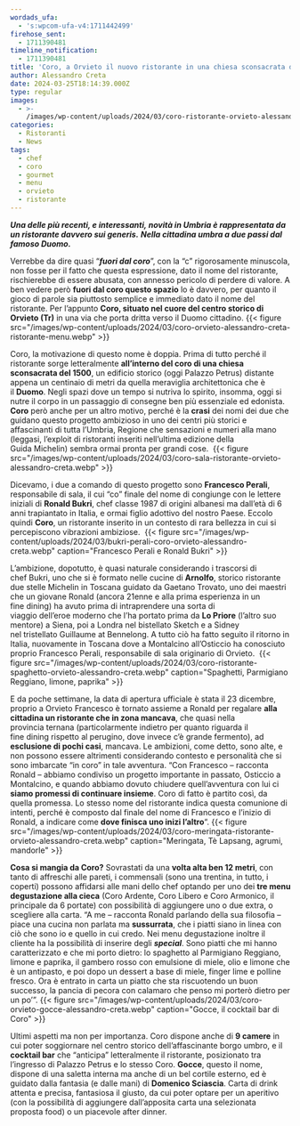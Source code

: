 ```yaml
---
wordads_ufa:
  - 's:wpcom-ufa-v4:1711442499'
firehose_sent:
  - 1711390481
timeline_notification:
  - 1711390481
title: 'Coro, a Orvieto il nuovo ristorante in una chiesa sconsacrata del 1500'
author: Alessandro Creta
date: 2024-03-25T18:14:39.000Z
type: regular
images:
  - >-
    /images/wp-content/uploads/2024/03/coro-ristorante-orvieto-alessandro-creta.webp
categories:
  - Ristoranti
  - News
tags:
  - chef
  - coro
  - gourmet
  - menu
  - orvieto
  - ristorante
---
```


***Una delle più recenti, e interessanti, novità in Umbria è rappresentata da un ristorante davvero sui generis.*** ***Nella cittadina umbra a due passi dal famoso Duomo.***

Verrebbe da dire quasi “***fuori dal coro***”, con la “c” rigorosamente minuscola, non fosse per il fatto che questa espressione, dato il nome del ristorante, rischierebbe di essere abusata, con annesso pericolo di perdere di valore. A ben vedere però **fuori dal coro questo spazio** lo è davvero, per quanto il gioco di parole sia piuttosto semplice e immediato dato il nome del ristorante. Per l’appunto **Coro, situato nel cuore del centro storico di Orvieto (Tr)** in una via che porta dritta verso il Duomo cittadino.
{{\< figure src="/images/wp-content/uploads/2024/03/coro-orvieto-alessandro-creta-ristorante-menu.webp" >}}

Coro, la motivazione di questo nome è doppia. Prima di tutto perché il ristorante sorge letteralmente **all’interno del coro di una chiesa sconsacrata del 1500**, un edificio storico (oggi Palazzo Petrus) distante appena un centinaio di metri da quella meraviglia architettonica che è il **Duomo**. Negli spazi dove un tempo si nutriva lo spirito, insomma, oggi si nutre il corpo in un passaggio di consegne ben più essenziale ed edonista. **Coro** però anche per un altro motivo, perché è la **crasi** dei nomi dei due che guidano questo progetto ambizioso in uno dei centri più storici e affascinanti di tutta l’Umbria, Regione che sensazioni e numeri alla mano (leggasi, l’exploit di ristoranti inseriti nell’ultima edizione della Guida Michelin) sembra ormai pronta per grandi cose. 
{{\< figure src="/images/wp-content/uploads/2024/03/coro-sala-ristorante-orvieto-alessandro-creta.webp" >}}

Dicevamo, i due a comando di questo progetto sono **Francesco Perali**, responsabile di sala, il cui “co” finale del nome di congiunge con le lettere iniziali di **Ronald Bukri**, chef classe 1987 di origini albanesi ma dall’età di 6 anni trapiantato in Italia, e ormai figlio adottivo del nostro Paese. Eccolo quindi **Coro**, un ristorante inserito in un contesto di rara bellezza in cui si percepiscono vibrazioni ambiziose. 
{{\< figure src="/images/wp-content/uploads/2024/03/bukri-perali-coro-orvieto-alessandro-creta.webp" caption="Francesco Perali e Ronald Bukri" >}}

L’ambizione, dopotutto, è quasi naturale considerando i trascorsi di chef Bukri, uno che si è formato nelle cucine di **Arnolfo**, storico ristorante due stelle Michelin in Toscana guidato da Gaetano Trovato, uno dei maestri che un giovane Ronald (ancora 21enne e alla prima esperienza in un fine dining) ha avuto prima di intraprendere una sorta di viaggio dell’eroe moderno che l’ha portato prima da **Lo Priore** (l’altro suo mentore) a Siena, poi a Londra nel bistellato Sketch e a Sidney nel tristellato Guillaume at Bennelong. A tutto ciò ha fatto seguito il ritorno in Italia, nuovamente in Toscana dove a Montalcino all’Osticcio ha conosciuto proprio Francesco Perali, responsabile di sala originario di Orvieto. 
{{\< figure src="/images/wp-content/uploads/2024/03/coro-ristorante-spaghetto-orvieto-alessandro-creta.webp" caption="Spaghetti, Parmigiano Reggiano, limone, paprika" >}}

E da poche settimane, la data di apertura ufficiale è stata il 23 dicembre, proprio a Orvieto Francesco è tornato assieme a Ronald per regalare **alla cittadina un ristorante che in zona mancava**, che quasi nella provincia ternana (particolarmente indietro per quanto riguarda il fine dining rispetto al perugino, dove invece c’è grande fermento), ad **esclusione di pochi casi**, mancava. Le ambizioni, come detto, sono alte, e non possono essere altrimenti considerando contesto e personalità che si sono imbarcate “in coro” in tale avventura. “Con Francesco – racconta Ronald – abbiamo condiviso un progetto importante in passato, Osticcio a Montalcino, e quando abbiamo dovuto chiudere quell’avventura con lui ci **siamo promessi di continuare insieme**. Coro di fatto è partito così, da quella promessa. Lo stesso nome del ristorante indica questa comunione di intenti, perché è composto dal finale del nome di Francesco e l’inizio di Ronald, a indicare come **dove finisca uno inizi l’altro**“.
{{\< figure src="/images/wp-content/uploads/2024/03/coro-meringata-ristorante-orvieto-alessandro-creta.webp" caption="Meringata, Tè Lapsang, agrumi, mandorle" >}}

**Cosa si mangia da Coro?** Sovrastati da una **volta alta ben 12 metri**, con tanto di affreschi alle pareti, i commensali (sono una trentina, in tutto, i coperti) possono affidarsi alle mani dello chef optando per uno dei **tre menu degustazione alla cieca** (Coro Ardente, Coro Libero e Coro Armonico, il principale da 6 portate) con possibilità di aggiungere uno o due extra, o scegliere alla carta. “A me – racconta Ronald parlando della sua filosofia – piace una cucina non parlata ma **sussurrata**, che i piatti siano in linea con ciò che sono io e quello in cui credo. Nei menu degustazione inoltre il cliente ha la possibilità di inserire degli ***special***. Sono piatti che mi hanno caratterizzato e che mi porto dietro: lo spaghetto al Parmigiano Reggiano, limone e paprika, il gambero rosso con emulsione di miele, olio e limone che è un antipasto, e poi dopo un dessert a base di miele, finger lime e polline fresco. Ora è entrato in carta un piatto che sta riscuotendo un buon successo, la pancia di pecora con calamaro che penso mi porterò dietro per un po’”.
{{\< figure src="/images/wp-content/uploads/2024/03/coro-orvieto-gocce-alessandro-creta.webp" caption="Gocce, il cocktail bar di Coro" >}}

Ultimi aspetti ma non per importanza. Coro dispone anche di **9 camere** in cui poter soggiornare nel centro storico dell’affascinante borgo umbro, e il **cocktail bar** che “anticipa” letteralmente il ristorante, posizionato tra l’ingresso di Palazzo Petrus e lo stesso Coro. **Gocce**, questo il nome, dispone di una saletta interna ma anche di un bel cortile esterno, ed è guidato dalla fantasia (e dalle mani) di **Domenico Sciascia**. Carta di drink attenta e precisa, fantasiosa il giusto, da cui poter optare per un aperitivo (con la possibilità di aggiungere dall’apposita carta una selezionata proposta food) o un piacevole after dinner.

